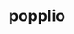 ---
id: 728
title: popplio
types: [water]
image: https://raw.githubusercontent.com/PokeAPI/sprites/master/sprites/pokemon/728.png
---